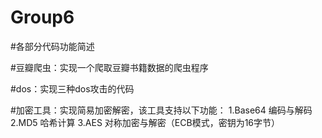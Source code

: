 # Group6

#各部分代码功能简述

#豆瓣爬虫：实现一个爬取豆瓣书籍数据的爬虫程序

#dos：实现三种dos攻击的代码

#加密工具：实现简易加密解密，该工具支持以下功能：
1.Base64 编码与解码
2.MD5 哈希计算
3.AES 对称加密与解密（ECB模式，密钥为16字节）
